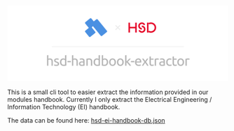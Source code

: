 ![Banner](./assets/banner.png)

This is a small cli tool to easier extract the information provided in our modules handbook. Currently I only extract the Electrical Engineering / Information Technology (EI) handbook.

The data can be found here: [hsd-ei-handbook-db.json](https://gist.github.com/KuhlTime/2c7a2ad2a5ba2f9fcf2bfc8c32297597)
